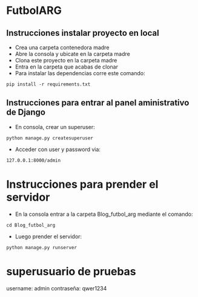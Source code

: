 # FutbolARG

## Instrucciones instalar proyecto en local
+ Crea una carpeta contenedora madre
+ Abre la consola y ubicate en la carpeta madre
+ Clona este proyecto en la carpeta madre
+ Entra en la carpeta que acabas de clonar
+ Para instalar las dependencias corre este comando:

```
pip install -r requirements.txt
```

## Instrucciones para entrar al panel aministrativo de Django
+ En consola, crear un superuser:
```
python manage.py createsuperuser
```
+ Acceder con user y password via:
```
127.0.0.1:8000/admin
```

# Instrucciones para prender el servidor
+ En la consola entrar a la carpeta Blog_futbol_arg mediante el comando:
```
cd Blog_futbol_arg
```
+ Luego prender el servidor:
```
python manage.py runserver
```

# superusuario de pruebas
username: admin
contraseña: qwer1234